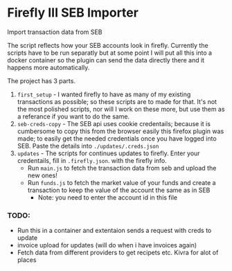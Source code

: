 # Firefly III SEB Importer
Import transaction data from SEB


The script reflects how your SEB accounts look in firefly. Currently the scripts have to be run separatly but at some point I will put all this into a docker container so the plugin can send the data directly there and it happens more automatically. 

The project has 3 parts. 
1. `first_setup` - I wanted firefly to have as many of my existing transactions as possible; so these scripts are to made for that. It's not the most polished scripts, nor will I work on these more, but use them as a referance if you want to do the same.
2. `seb-creds-copy` - The SEB api uses cookie credentails; because it is cumbersome to copy this from the browser easily this firefox plugin was made; to easily get the needed credentials once you have logged into SEB. Paste the details into `./updates/.creds.json`
3. `updates` - The scripts for continues updates to firefly. Enter your credentails, fill in `.firefly.json`. with the firefly info.
    - Run `main.js` to fetch the transaction data from seb and upload the new ones!
    - Run `funds.js` to fetch the market value of your funds and create a transaction to keep the value of the account the same as in SEB
        - Note: you need to enter the account id in this file

### TODO:
- Run this in a container and extentaion sends a request with creds to update
- invoice upload for updates (will do when i have invoices again)
- Fetch data from different providers to get recipets etc. Kivra for alot of places